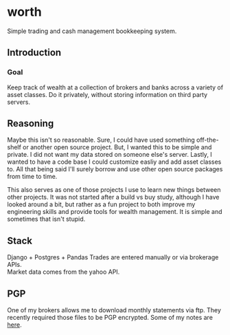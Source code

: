 # worth
Simple trading and cash management bookkeeping system.

## Introduction

### Goal
Keep track of wealth at a collection of brokers and banks across a variety of asset classes.  Do it privately, without storing information on third party servers.

## Reasoning
Maybe this isn't so reasonable. Sure, I could have used something off-the-shelf or another open source project.  But, I wanted this to be simple and private.  I did not want my data stored on someone else's server.  Lastly, I wanted to have a code base I could customize easliy and add asset classes to.  All that being said I'll surely borrow and use other open source packages from time to time.

This also serves as one of those projects I use to learn new things between other projects.  It was not started after a build vs buy study, although I have looked around a bit, but rather as a fun project to both improve my engineering skills and provide tools for wealth management.  It is simple and sometimes that isn't stupid.

## Stack
Django + Postgres + Pandas
Trades are entered manually or via brokerage APIs. \
Market data comes from the yahoo API.

## PGP
One of my brokers allows me to download monthly statements via ftp.  They recently required those files to be PGP encrypted.  Some of my notes are [here](pgp.md).